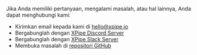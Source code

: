 Jika Anda memiliki pertanyaan, mengalami masalah, atau hal lainnya, Anda dapat menghubungi kami:

- Kirimkan email kepada kami di [hello@xpipe.io](mailto://hello@xpipe.io)
- Bergabunglah dengan [XPipe Discord Server](https://discord.gg/8y89vS8cRb)
- Bergabunglah dengan [XPipe Slack Server](https://join.slack.com/t/XPipe/shared_invite/zt-1awjq0t5j-5i4UjNJfNe1VN4b_auu6Cg)
- Membuka masalah di [repositori GitHub](https://github.com/xpipe-io/xpipe)
